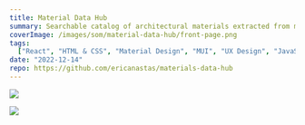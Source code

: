 ```yaml
---
title: Material Data Hub
summary: Searchable catalog of architectural materials extracted from multiple 3rd party sites
coverImage: /images/som/material-data-hub/front-page.png
tags:
  ["React", "HTML & CSS", "Material Design", "MUI", "UX Design", "JavaScript"]
date: "2022-12-14"
repo: https://github.com/ericanastas/materials-data-hub
---
```


![](/images/som/material-data-hub/material-search.png)

![](/images/som/material-data-hub/material-details.png)
